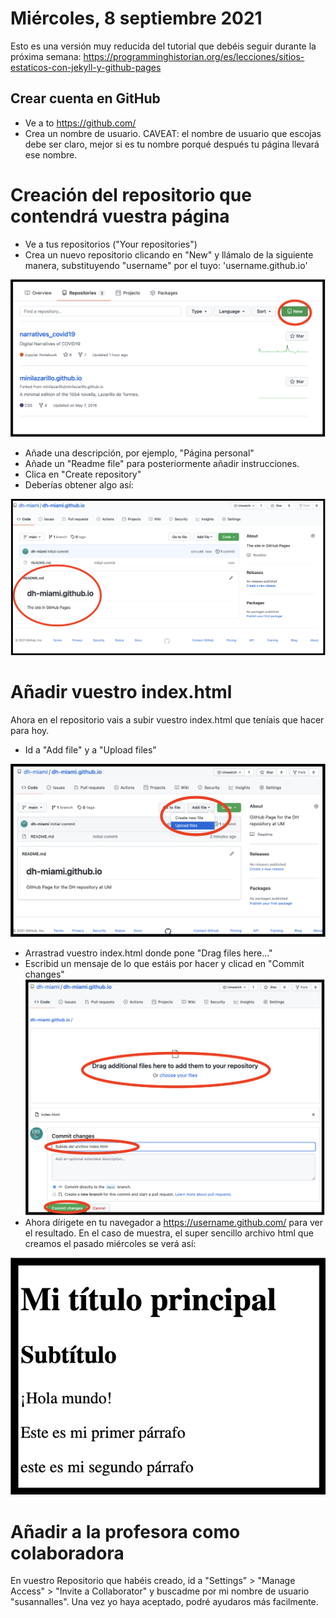 # Miércoles, 8 septiembre 2021 

Esto es una versión muy reducida del tutorial que debéis seguir durante la próxima semana: https://programminghistorian.org/es/lecciones/sitios-estaticos-con-jekyll-y-github-pages

## Crear cuenta en GitHub

- Ve a to https://github.com/
- Crea un nombre de usuario. CAVEAT: el nombre de usuario que escojas debe ser claro, mejor si es tu nombre porqué después tu página llevará ese nombre.

# Creación del repositorio que contendrá vuestra página

- Ve a tus repositorios ("Your repositories")
- Crea un nuevo repositorio clicando en "New" y llámalo de la siguiente manera, substituyendo "username" por el tuyo: 'username.github.io' 

![IMG1](/img/img1.png)

- Añade una descripción, por ejemplo, "Página personal"
- Añade un "Readme file" para posteriormente añadir instrucciones.
- Clica en "Create repository"
- Deberías obtener algo así: 

![Img3](/img/img3.png)

# Añadir vuestro index.html

Ahora en el repositorio vais a subir vuestro index.html que teníais que hacer para hoy.

- Id a "Add file" y a "Upload files" 

![Img4](/img/img4.png)

- Arrastrad vuestro index.html donde pone "Drag files here..."
- Escribid un mensaje de lo que estáis por hacer y clicad en "Commit changes" ![Img5](/img/img5.png)
- Ahora dírigete en tu navegador a https://username.github.com/ para ver el resultado. En el caso de muestra, el super sencillo archivo html que creamos el pasado miércoles se verá así: 

![Img6](/img/img6.png)

# Añadir a la profesora como colaboradora

En vuestro Repositorio que habéis creado, id a "Settings" > "Manage Access" > "Invite a Collaborator" y buscadme por mi nombre de usuario "susannalles". Una vez yo haya aceptado, podré ayudaros más facilmente. 
